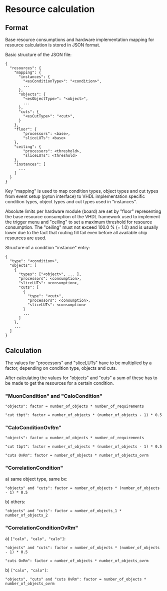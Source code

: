 Resource calculation
====================


Format
------

Base resource consumptions and hardware implementation mapping for resource
calculation is stored in JSON format.

Basic structure of the JSON file:

    {
      "resources": {
        "mapping": {
          "instances": {
            "<esConditionType>": "<condition>",
            ...
          },
          "objects": {
            "<esObjectType>": "<object>",
            ...
          },
          "cuts": {
            "<esCutType>": "<cut>",
          }
        },
        "floor": {
            "processors": <base>,
            "sliceLUTs": <base>
        },
        "ceiling": {
            "processors": <threshold>,
            "sliceLUTs": <threshold>
        },
        "instances": [
          ...
        ]
      }
    }

Key "mapping" is used to map condition types, object types and cut types from
event setup (pyton interface) to VHDL implementation specific condition types,
object types and cut types used in "instances".

Absolute limits per hardware module (board) are set by "floor" representing the
base resource consumption of the VHDL framework used to implement the trigger
menu and "ceiling" to set a maximum threshold for resource consumption. The
"ceiling" must not exceed 100.0 % (= 1.0) and is usually lower due to the fact
that routing fill fail even before all available chip resources are used.

Structure of a condition "instance" entry:

    {
      "type": "<condition>",
      "objects": [
        {
          "types": ["<object>", ... ],
          "processors": <consumption>,
          "sliceLUTs": <consumption>,
          "cuts": [
            {
              "type": "<cut>",
              "processors": <consumption>,
              "sliceLUTs": <consumption>
            }
            ...
          ]
        },
        ...
      ]
    }


Calculation
-----------

The values for "processors" and "sliceLUTs" have to be multiplied by a factor,
depending on condition type, objects and cuts.

After calculating the values for "objects" and "cuts" a sum of these has to be
made to get the resources for a certain condition.

### "MuonCondition" and "CaloCondition"

    "objects": factor = number_of_objects * number_of_requirements

    "cut tbpt": factor = number_of_objects * (number_of_objects - 1) * 0.5

### "CaloConditionOvRm"

    "objects": factor = number_of_objects * number_of_requirements

    "cut tbpt": factor = number_of_objects * (number_of_objects - 1) * 0.5

    "cuts OvRm": factor = number_of_objects * number_of_objects_ovrm

### "CorrelationCondition"

  a) same object type, same bx:

    "objects" and "cuts": factor = number_of_objects * (number_of_objects - 1) * 0.5

  b) others:

    "objects" and "cuts": factor = number_of_objects_1 * number_of_objects_2

### "CorrelationConditionOvRm"

  a) `["calo", "calo", "calo"]`:

    "objects" and "cuts": factor = number_of_objects * (number_of_objects - 1) * 0.5

    "cuts OvRm": factor = number_of_objects * number_of_objects_ovrm

  b) `["calo", "calo"]`:

    "objects", "cuts" and "cuts OvRm": factor = number_of_objects * number_of_objects_ovrm

